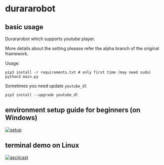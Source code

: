 # durararobot

## basic usage

Durararobot which supports youtube player.

More details about the setting pleaase refer the alpha branch of the original framework.

Usage:
```
pip3 install -r requirements.txt # only first time (may need sudo)
python3 main.py
```

Sometimes you need update `youtube_dl`

```
pip3 install --upgrade youtube_dl
```

## environment setup guide for beginners (on Windows)

[![setup](https://i.ytimg.com/vi/H7V_X3yNIe8/hqdefault.jpg)](https://www.youtube.com/watch?v=H7V_X3yNIe8)

## terminal demo on Linux

[![asciicast](https://asciinema.org/a/sH1VAIakIbTz1wdCPU8Lp9U2m.svg)](https://asciinema.org/a/sH1VAIakIbTz1wdCPU8Lp9U2m)

